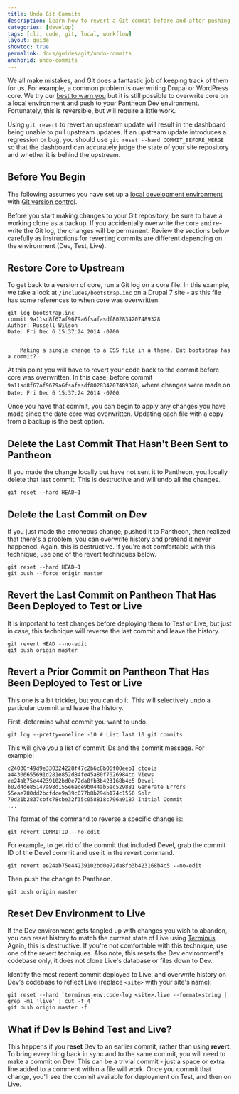 ```yaml
---
title: Undo Git Commits
description: Learn how to revert a Git commit before and after pushing to Pantheon.
categories: [develop]
tags: [cli, code, git, local, workflow]
layout: guide
showtoc: true
permalink: docs/guides/git/undo-commits
anchorid: undo-commits
---
```


We all make mistakes, and Git does a fantastic job of keeping track of them for us. For example, a common problem is overwriting Drupal or WordPress core. We try our [best to warn you](/core-updates) but it is still possible to overwrite core on a local environment and push to your Pantheon Dev environment. Fortunately, this is reversible, but will require a little work.

<Alert title="Warning" type="danger">

Using `git revert` to revert an upstream update will result in the dashboard being unable to pull upstream updates. If an upstream update introduces a regression or bug, you should use `git reset --hard COMMIT_BEFORE_MERGE` so that the dashboard can accurately judge the state of your site repository and whether it is behind the upstream.

</Alert>

## Before You Begin

The following assumes you have set up a [local development environment](/local-development) with [Git version control](/guides/git/git-config).

Before you start making changes to your Git repository, be sure to have a working clone as a backup. If you accidentally overwrite the core and re-write the Git log, the changes will be permanent. Review the sections below carefully as instructions for reverting commits are different depending on the environment (Dev, Test, Live).

## Restore Core to Upstream

To get back to a version of core, run a Git log on a core file. In this example, we take a look at `/includes/bootstrap.inc` on a Drupal 7 site - as this file has some references to when core was overwritten.

```bash{outputLines:2-7}
git log bootstrap.inc
commit 9a11sd8f67af9679a6fsafasdf802834207489328
Author: Russell Wilson
Date: Fri Dec 6 15:37:24 2014 -0700


    Making a single change to a CSS file in a theme. But bootstrap has a commit?
```

At this point you will have to revert your code back to the commit before core was overwritten. In this case, before commit `9a11sd8f67af9679a6fsafasdf802834207489328`, where changes were made on `Date: Fri Dec 6 15:37:24 2014 -0700`.

Once you have that commit, you can begin to apply any changes you have made since the date core was overwritten. Updating each file with a copy from a backup is the best option.

## Delete the Last Commit That Hasn't Been Sent to Pantheon

If you made the change locally but have not sent it to Pantheon, you locally delete that last commit. This is destructive and will undo all the changes.

```bash{promptUser: user}
git reset --hard HEAD~1
```

## Delete the Last Commit on Dev

If you just made the erroneous change, pushed it to Pantheon, then realized that there's a problem, you can overwrite history and pretend it never happened. Again, this is destructive. If you're not comfortable with this technique, use one of the revert techniques below.

```bash{promptUser: user}
git reset --hard HEAD~1
git push --force origin master
```

## Revert the Last Commit on Pantheon That Has Been Deployed to Test or Live

It is important to test changes before deploying them to Test or Live, but just in case, this technique will reverse the last commit and leave the history.

```bash{promptUser: user}
git revert HEAD --no-edit
git push origin master
```

## Revert a Prior Commit on Pantheon That Has Been Deployed to Test or Live

This one is a bit trickier, but you can do it. This will selectively undo a particular commit and leave the history.

First, determine what commit you want to undo.

```bash{promptUser: user}
git log --pretty=oneline -10 # List last 10 git commits
```

This will give you a list of commit IDs and the commit message. For example:

```git
c24030f49d9e330324228f47c2b6c8b06f00eeb1 ctools
a44306655691d281e852d84fe45a80f7026984cd Views
ee24ab75e44239102bd0e72da8fb3b423168b4c5 Devel
b02d4de85147a98d155e6ece9b044ab5ec529881 Generate Errors
55eae780dd2bcfdce9a39c077b8b294b174c1556 Solr
79d21b2837cbfc78cbe32f35c058818c796a9187 Initial Commit
...
```

The format of the command to reverse a specific change is:

```bash{promptUser: user}
git revert COMMITID --no-edit
```

For example, to get rid of the commit that included Devel, grab the commit ID of the Devel commit and use it in the revert command.

```bash{promptUser: user}
git revert ee24ab75e44239102bd0e72da8fb3b423168b4c5 --no-edit
```

Then push the change to Pantheon.

```bash{promptUser: user}
git push origin master
```

## Reset Dev Environment to Live

If the Dev environment gets tangled up with changes you wish to abandon, you can reset history to match the current state of Live using [Terminus](/terminus). Again, this is destructive. If you're not comfortable with this technique, use one of the revert techniques. Also note, this resets the Dev environment's codebase only, it does not clone Live's database or files down to Dev.

Identify the most recent commit deployed to Live, and overwrite history on Dev's codebase to reflect Live (replace `<site>` with your site's name):

```bash{promptUser: user}
git reset --hard `terminus env:code-log <site>.live --format=string | grep -m1 'live' | cut -f 4`
git push origin master -f
```

## What if Dev Is Behind Test and Live?

This happens if you **reset** Dev to an earlier commit, rather than using **revert**. To bring everything back in sync and to the same commit, you will need to make a commit on Dev. This can be a trivial commit - just a space or extra line added to a comment within a file will work. Once you commit that change, you'll see the commit available for deployment on Test, and then on Live.

